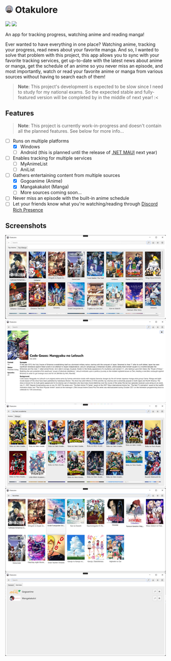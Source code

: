 # <img src="./.github/icon.png" width="24"/> Otakulore

[![](https://img.shields.io/badge/Powered%20By-.NET-blue?logo=microsoft&style=flat-square)](https://dotnet.microsoft.com)
[![](https://img.shields.io/badge/Made%20With-Visual%20Studio-blue?logo=visual-studio&style=flat-square)](https://visualstudio.microsoft.com)

An app for tracking progress, watching anime and reading manga!

Ever wanted to have everything in one place? Watching anime, tracking your progress, read news about your favorite manga. And so, I wanted to solve that problem with this project, this app allows you to sync with your favorite tracking services, get up-to-date with the latest news about anime or manga, get the schedule of an anime so you never miss an episode, and most importantly, watch or read your favorite anime or manga from various sources without having to search each of them!

> **Note**: This project's development is expected to be slow since I need to study for my national exams. So the expected stable and fully-featured version will be completed by in the middle of next year! :<

## Features

> **Note**: This project is currently work-in-progress and doesn't contain all the planned features. See below for more info...

* [ ] Runs on multiple platforms
  * [X] Windows
  * [ ] Android (this is planned until the release of [.NET MAUI](https://docs.microsoft.com/dotnet/maui/what-is-maui) next year)
* [ ] Enables tracking for multiple services
  * [ ] MyAnimeList
  * [ ] AniList
* [ ] Gathers entertaining content from multiple sources
  * [X] Gogoanime (Anime)
  * [X] Mangakakalot (Manga)
  * [ ] More sources coming soon...
* [ ] Never miss an episode with the built-in anime schedule
* [ ] Let your friends know what you're watching/reading through [Discord Rich Presence](https://discord.com/rich-presence)

## Screenshots

![](./.github/screenshots/0.png)
![](./.github/screenshots/1.png)
![](./.github/screenshots/2.png)
![](./.github/screenshots/3.png)
![](./.github/screenshots/4.png)